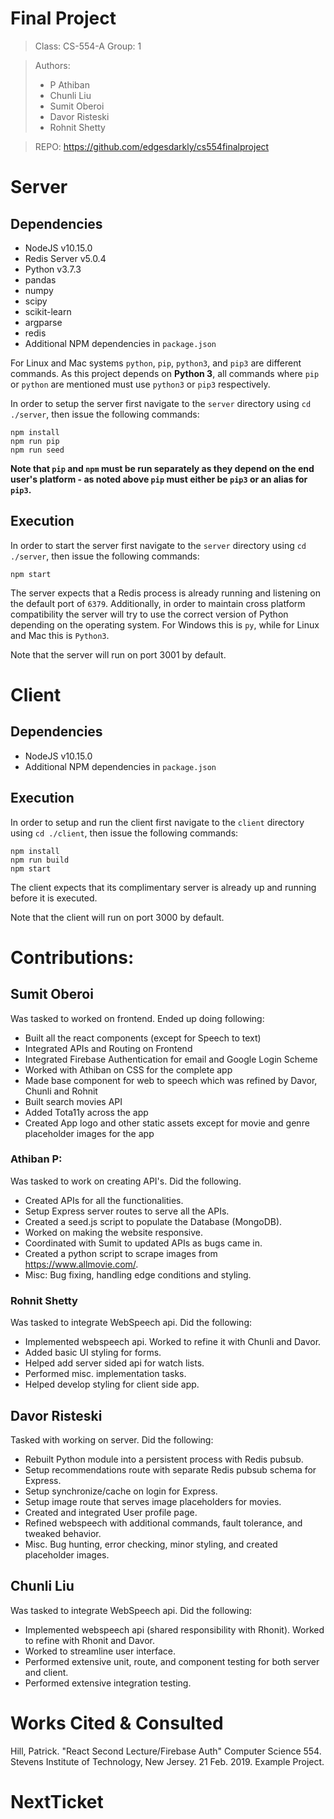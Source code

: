 
# Final Project

> Class:  CS-554-A
> Group:  1

> Authors:
> * P Athiban
> * Chunli Liu
> * Sumit Oberoi
> * Davor Risteski
> * Rohnit Shetty

> REPO: https://github.com/edgesdarkly/cs554finalproject

# Server

## Dependencies

* NodeJS v10.15.0
* Redis Server v5.0.4
* Python v3.7.3
* pandas
* numpy
* scipy
* scikit-learn
* argparse
* redis
* Additional NPM dependencies in `package.json`

For Linux and Mac systems `python`, `pip`, `python3`, and `pip3` are different commands. As this project depends on __Python 3__, all commands where `pip` or `python` are mentioned must use `python3` or `pip3` respectively.

In order to setup the server first navigate to the `server` directory using `cd ./server`, then issue the following commands:

```
npm install
npm run pip
npm run seed
```

__Note that `pip` and `npm` must be run separately as they depend on the end user's platform - as noted above `pip` must either be `pip3` or an alias for `pip3`.__

## Execution

In order to start the server first navigate to the `server` directory using `cd ./server`, then issue the following commands:

```
npm start
```

The server expects that a Redis process is already running and listening on the default port of `6379`. Additionally, in order to maintain cross platform compatibility the server will try to use the correct version of Python depending on the operating system. For Windows this is `py`, while for Linux and Mac this is `Python3`.

Note that the server will run on port 3001 by default.

# Client

## Dependencies

* NodeJS v10.15.0
* Additional NPM dependencies in `package.json`

## Execution

In order to setup and run the client first navigate to the `client` directory using `cd ./client`, then issue the following commands:

```
npm install
npm run build
npm start
```

The client expects that its complimentary server is already up and running before it is executed.

Note that the client will run on port 3000 by default.

# Contributions:

## Sumit Oberoi

Was tasked to worked on frontend. Ended up doing following:

* Built all the react components (except for Speech to text)
* Integrated APIs and Routing on Frontend
* Integrated Firebase Authentication for email and Google Login Scheme
* Worked with Athiban on CSS for the complete app
* Made base component for web to speech which was refined by Davor, Chunli and Rohnit
* Built search movies API
* Added Tota11y across the app
* Created App logo and other static assets except for movie and genre placeholder images for the app

### Athiban P:

Was tasked to work on creating API's. Did the following.

* Created APIs for all the functionalities.
* Setup Express server routes to serve all the APIs.
* Created a seed.js script to populate the Database (MongoDB).
* Worked on making the website responsive.
* Coordinated with Sumit to updated APIs as bugs came in.
* Created a python script to scrape images from https://www.allmovie.com/.
* Misc: Bug fixing, handling edge conditions and styling.

### Rohnit Shetty

Was tasked to integrate WebSpeech api. Did the following:

* Implemented webspeech api. Worked to refine it with Chunli and Davor.
* Added basic UI styling for forms.
* Helped add server sided api for watch lists.
* Performed misc. implementation tasks.
* Helped develop styling for client side app.

## Davor Risteski

Tasked with working on server. Did the following:

* Rebuilt Python module into a persistent process with Redis pubsub.
* Setup recommendations route with separate Redis pubsub schema for Express.
* Setup synchronize/cache on login for Express.
* Setup image route that serves image placeholders for movies.
* Created and integrated User profile page.
* Refined webspeech with additional commands, fault tolerance, and tweaked behavior.
* Misc. Bug hunting, error checking, minor styling, and created placeholder images.

## Chunli Liu

Was tasked to integrate WebSpeech api. Did the following:

* Implemented webspeech api (shared responsibility with Rhonit). Worked to refine with Rhonit and Davor.
* Worked to streamline user interface.
* Performed extensive unit, route, and component testing for both server and client.
* Performed extensive integration testing.

# Works Cited & Consulted

Hill, Patrick. "React Second Lecture/Firebase Auth" Computer Science 554. Stevens Institute of Technology, New Jersey. 21 Feb. 2019. Example Project.
# NextTicket
